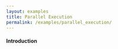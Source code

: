 ```yaml
---
layout: examples
title: Parallel Execution
permalink: /examples/parallel_execution/
---
```


#### Introduction

